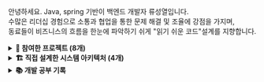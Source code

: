 안녕하세요. Java, spring 기반이 백엔드 개발자 류성열입니다.    
수많은 리더십 경험으로 소통과 협업을 통한 문제 해결 및 조율에 강점을 가지며,   
동료들이 비즈니스의 흐름을 한눈에 파악하기 쉬게 "읽기 쉬운 코드"설계를 지향합니다.   


<details>
<summary><strong>📂 참여한 프로젝트 (8개)</strong></summary>

<details>
<summary><strong>🦁 멋쟁이 사자처럼 최종 프로젝트 (2025.08.06 ~ 2025.08.26)</strong></summary>

<span style="color:gray">
1명의 PM, 2명의 기획자, 3명의 백엔드 개발자(Spring Boot)가 참여한 프로젝트입니다.<br>
Poc, 백엔드 개발, 개발 문서 정리 및 서비스 발표를 통해 팀의 최우수상 수상에 기여했습니다.
</span>

- [팀 저장소 링크](https://github.com/orgs/DungeonTalk/repositories)  
- [팀 문서화 링크](https://github.com/DungeonTalk/dungeontalk-backend/wiki)  
- [서비스 발표 영상](https://youtu.be/I0_8VHwtSKs)  

</details>

<details>
<summary><strong>🦁 멋쟁이 사자처럼 1차 프로젝트 (2025.07.07 ~ 2025.07.27)</strong></summary>

<span style="color:gray">
3명의 백엔드 개발자(Spring Boot)가 참여한 프로젝트입니다.<br>
팀장, 화면 설계서 & 프로토타입 제작, Web 개발, 백엔드 개발 및 서비스 발표를 통해 팀에 기여했습니다.
</span>

- [Web 저장소](https://github.com/News-Deliver/Web)  
- [BE 저장소](https://github.com/News-Deliver/Server)  
- [서비스 발표 영상](https://youtu.be/e8M7uNfBp1c)  
- [프로토타입](https://merry-crepe-479d93.netlify.app/)  
- [화면 설계서](https://www.figma.com/design/b742hXQtI8IqTM3iyirWzR/Untitled?node-id=0-1&p=f&t=BDVVaoSPTOQTkpMc-0)  

</details>

<details>
<summary><strong>📱 3차 학과 AI 애플리케이션 개발 프로젝트 (2025.03.01 ~ 2025.06.08)</strong></summary>

<span style="color:gray">
2명의 AI 개발자, 안드로이드 개발자, 풀스택 개발자(Node.JS), 백엔드 개발자(Spring Boot)가 참여한 프로젝트입니다.<br>
팀장, 화면 설계서 제작, 문서화(제안서, 설계서, WBS, 완료 보고서), 백엔드 개발 및 서비스 발표를 통해 팀의 프로젝트 성적 A+ 취득에 기여했습니다.
</span>

- [서비스 소개 페이지](https://faint-lavender-bab.notion.site/AI-Vengers-BookCalendar-AI-1d1bc068c52d8087b61fdf9677abf2b9?source=copy_link)  
- [화면 설계서](https://www.figma.com/design/ndspvub92U64eh9J2MDZSV/Untitled?node-id=0-1&p=f&t=kKi8mY0w6a20eyZM-0)  
- [BE 저장소](https://github.com/passionryu/BookCalendarServer)  

</details>

<details>
<summary><strong>🚀 Google Developer Group 해커톤 (2025.02.21 ~ 2025.02.22)</strong></summary>

<span style="color:gray">
기획자, 2명의 웹 개발자, 2명의 백엔드 개발자(Spring Boot)가 참여한 프로젝트입니다.<br>
백엔드 개발 및 Web 개발로 팀의 장려상 수상에 기여했습니다.
</span>

- [BE 저장소](https://github.com/passionryu/3rdwagle-team6-back)  
- [FE 저장소](https://github.com/passionryu/3rdwagle-team6-front)  

</details>


<details>
<summary><strong>🌿Healing Space 개인 프로젝트 (2025.01.01 ~ 2025.03.01)</strong></summary>

<span style="color:gray">
<br>React/Spring Boot 기반의 웹 서비스를 개발 후 Github Actions로 AWS에 배포한 경험을 통해 타 직무에 대한 이해도를 더욱 강화하였습니다.</br>
다음은 제 개인 프로젝트 🌿Healing Space🌿에 대한 자료 정리 입니다. 
</span>

- [BE 저장소](https://github.com/passionryu/Healing-Space-Back)
- [FE 저장소](https://github.com/passionryu/Healing-Space-Front)
- [서비스 링크](http://healing-space-front.s3-website.ap-northeast-2.amazonaws.com)
- [서비스 소개 Notion 페이지](https://furtive-bard-509.notion.site/Healing-Space-Web-Service-14c83cc537b6801d92e8ec47ccfab4ab?pvs=4)

</details>



<details>
<summary><strong>📱 2차 학과 AI 애플리케이션 개발 프로젝트 (2024.09.05 ~ 2024.11.07)</strong></summary>

<span style="color:gray">
2명의 AI 개발자, 안드로이드 개발자, 백엔드 개발자(Spring Boot)가 참여한 프로젝트입니다.<br>
팀장, 화면 설계서 제작, 문서화(제안서, 설계서, WBS, 완료 보고서), 백엔드 개발 및 서비스 발표를 통해 팀의 프로젝트 성적 A+ 취득에 기여했습니다.
</span>

- [팀 저장소](https://github.com/passionryu/Chat_Bot)  
- [화면 설계서](https://www.figma.com/design/N4NhMHsOaF8D7UD4v5BB2k/Untitled?t=kKi8mY0w6a20eyZM-0)  

</details>

<details>
<summary><strong>👥 개발 동아리 자체 홈페이지 개발 프로젝트 (2024.06.20 ~ 2024.08.30)</strong></summary>

<span style="color:gray">
총 22명 5개의 개발팀이 참여한 프로젝트입니다.<br>
PM 팀, FE팀, BE 1팀(회원 관리 시스템 개발팀), BE 2팀(커뮤니티 개발팀), BE 3팀(캘린더 & 알람 기능 개발팀)<br>
저는 이 중 BE 1팀 팀장을 역임하며, 팀 내/외부로 소통을 하며 기여했습니다.
</span>

- [BE 저장소](https://github.com/passionryu/StudentClub-WebPage)  

</details>

<details>
<summary><strong>📱 1차 학과 AI 애플리케이션 개발 프로젝트 (2023.09.01 ~ 2023.12.21)</strong></summary>

<span style="color:gray">
AI 개발자, 안드로이드 개발자, 2명의 IOT 개발자가 참여한 프로젝트입니다.<br>
팀장, 문서화(제안서, 설계서, WBS, 완료 보고서), IOT 개발 및 서비스 발표를 통해 팀의 프로젝트 성적 A+ 취득과 전체 28개 팀 중 최우수상을 수상하는 것에 기여했습니다.
</span>

- [팀 저장소](https://github.com/passionryu/Automatic-Reporting-App-AIOT-project)  

</details>

</details>
<details>
<summary><strong>🏗️ 직접 설계한 시스템 아키텍처 (4개)</strong></summary>

<table>
  <tr>
    <td align="center" valign="top" width="50%">
      <div style="border:1px solid #ccc; border-radius:10px; padding:10px; background-color:#f9f9f9;">
        <img src="https://github.com/user-attachments/assets/dab4479e-2b2b-4f9a-b435-d884b006343c" width="400" alt="힐링스페이스"/><br/>
        <b>힐링스페이스</b><br/>
        <a href="https://furtive-bard-509.notion.site/Healing-Space-Web-Service-14c83cc537b6801d92e8ec47ccfab4ab?pvs=4">Notion Page</a>
      </div>
    </td>
    <td align="center" valign="top" width="50%">
      <div style="border:1px solid #ccc; border-radius:10px; padding:10px; background-color:#f9f9f9;">
        <img src="https://github.com/user-attachments/assets/d4f92419-4038-4f52-9652-f36378cbac7d" width="400" alt="북캘린더"/><br/>
        <b>북캘린더</b><br/>
        <a href="https://faint-lavender-bab.notion.site/AI-Vengers-BookCalendar-AI-1d1bc068c52d8087b61fdf9677abf2b9?source=copy_link">Notion Page</a>
      </div>
    </td>
  </tr>
  <tr>
    <td align="center" valign="top" width="50%">
      <div style="border:1px solid #ccc; border-radius:10px; padding:10px; background-color:#f9f9f9;">
        <img src="https://github.com/user-attachments/assets/8be56188-2a33-40a5-8b31-cd35835189d4" width="400" alt="멋쟁이 뉴스 배달부"/><br/>
        <b>멋쟁이 뉴스 배달부</b><br/>
        <a href="https://github.com/News-Deliver/Server">GitHub Repository</a>
      </div>
    </td>
    <td align="center" valign="top" width="50%">
      <div style="border:1px solid #ccc; border-radius:10px; padding:10px; background-color:#f9f9f9;">
        <img src="https://github.com/user-attachments/assets/0e0465c4-dca6-4af2-8c58-1d1d355f002a" width="400" alt="던전톡"/><br/>
        <b>던전톡</b><br/>
        <a href="https://github.com/DungeonTalk/dungeontalk-backend">GitHub Repository</a>
      </div>
    </td>
  </tr>
</table>

</details>


<details>
<summary><strong>📚 개발 공부 기록</strong></summary>

- [✍️ Velog 개발 블로그](https://velog.io/@rsy991225/posts)  
- [🚀 대규모 트래픽 개인 연구](https://knotty-toast-80a.notion.site/26b1979809dd800681eff595e8dbe3bd?source=copy_link)  
- [☁️ AWS 공부 기록](https://held-frigate-d9c.notion.site/AWS-19a54503738d80b0b809d12dc46b5083?source=copy_link)  
- [💻 PT 기반 CS 스터디](https://github.com/Gachon-CS-Study/CS-Study)

</details>



